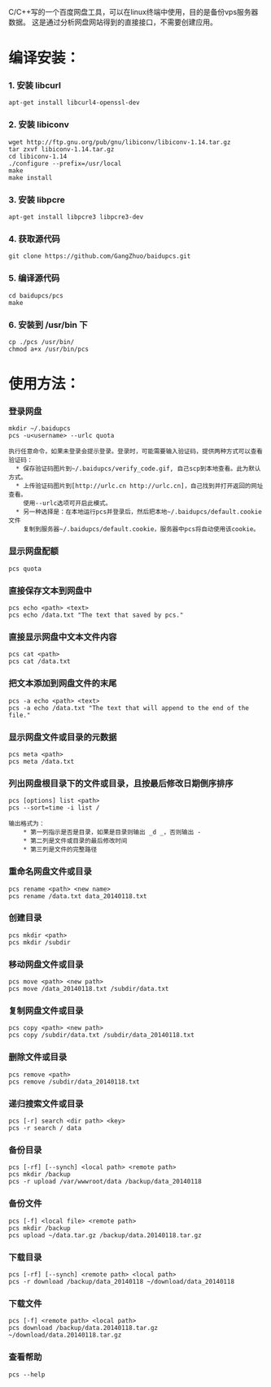 C/C++写的一个百度网盘工具，可以在linux终端中使用，目的是备份vps服务器数据。
这是通过分析网盘网站得到的直接接口，不需要创建应用。

编译安装：
===================================
### 1. 安装 libcurl
    apt-get install libcurl4-openssl-dev
### 2. 安装 libiconv
    wget http://ftp.gnu.org/pub/gnu/libiconv/libiconv-1.14.tar.gz
    tar zxvf libiconv-1.14.tar.gz
    cd libiconv-1.14
    ./configure --prefix=/usr/local
    make
    make install
### 3. 安装 libpcre
    apt-get install libpcre3 libpcre3-dev
### 4. 获取源代码
    git clone https://github.com/GangZhuo/baidupcs.git
### 5. 编译源代码
    cd baidupcs/pcs
    make
### 6. 安装到 /usr/bin 下 
    cp ./pcs /usr/bin/
    chmod a+x /usr/bin/pcs

使用方法：
===================================
### 登录网盘
    mkdir ~/.baidupcs
    pcs -u<username> --urlc quota
    
    执行任意命令，如果未登录会提示登录。登录时，可能需要输入验证码，提供两种方式可以查看验证码：
      * 保存验证码图片到~/.baidupcs/verify_code.gif, 自己scp到本地查看。此为默认方式。
      * 上传验证码图片到[http://urlc.cn http://urlc.cn]，自己找到并打开返回的网址查看。
        使用--urlc选项可开启此模式。
      * 另一种选择是：在本地运行pcs并登录后，然后把本地~/.baidupcs/default.cookie文件
        复制到服务器~/.baidupcs/default.cookie，服务器中pcs将自动使用该cookie。

### 显示网盘配额
    pcs quota
### 直接保存文本到网盘中
    pcs echo <path> <text>
    pcs echo /data.txt "The text that saved by pcs."
### 直接显示网盘中文本文件内容
    pcs cat <path>
    pcs cat /data.txt
### 把文本添加到网盘文件的末尾
    pcs -a echo <path> <text>
    pcs -a echo /data.txt "The text that will append to the end of the file."
### 显示网盘文件或目录的元数据
    pcs meta <path>
    pcs meta /data.txt
### 列出网盘根目录下的文件或目录，且按最后修改日期倒序排序
    pcs [options] list <path>
    pcs --sort=time -i list /
    
    输出格式为：
        * 第一列指示是否是目录，如果是目录则输出 _d _，否则输出 -
        * 第二列是文件或目录的最后修改时间
        * 第三列是文件的完整路径
### 重命名网盘文件或目录
    pcs rename <path> <new name>
    pcs rename /data.txt data_20140118.txt
### 创建目录
    pcs mkdir <path>
    pcs mkdir /subdir
### 移动网盘文件或目录
    pcs move <path> <new path>
    pcs move /data_20140118.txt /subdir/data.txt
### 复制网盘文件或目录
    pcs copy <path> <new path>
    pcs copy /subdir/data.txt /subdir/data_20140118.txt
### 删除文件或目录
    pcs remove <path>
    pcs remove /subdir/data_20140118.txt
### 递归搜索文件或目录
    pcs [-r] search <dir path> <key>
    pcs -r search / data
### 备份目录
    pcs [-rf] [--synch] <local path> <remote path>
    pcs mkdir /backup
    pcs -r upload /var/wwwroot/data /backup/data_20140118
### 备份文件
    pcs [-f] <local file> <remote path>
    pcs mkdir /backup
    pcs upload ~/data.tar.gz /backup/data.20140118.tar.gz
### 下载目录
    pcs [-rf] [--synch] <remote path> <local path>
    pcs -r download /backup/data_20140118 ~/download/data_20140118
### 下载文件
    pcs [-f] <remote path> <local path>
    pcs download /backup/data.20140118.tar.gz ~/download/data.20140118.tar.gz
### 查看帮助
    pcs --help


